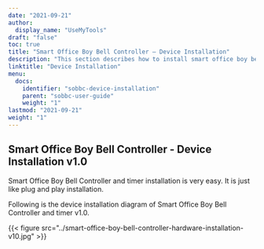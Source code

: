 ```yaml
---
date: "2021-09-21"
author:
  display_name: "UseMyTools"
draft: "false"
toc: true
title: "Smart Office Boy Bell Controller – Device Installation"
description: "This section describes how to install smart office boy bell controller and timer."
linktitle: "Device Installation"
menu:
  docs:
    identifier: "sobbc-device-installation"
    parent: "sobbc-user-guide"
    weight: "1"
lastmod: "2021-09-21"
weight: "1"
---
```


## Smart Office Boy Bell Controller - Device Installation v1.0 ##

Smart Office Boy Bell Controller and timer installation is very easy. It is just like plug and play installation.

Following is the device installation diagram of Smart Office Boy Bell Controller and timer v1.0.

{{< figure src="../smart-office-boy-bell-controller-hardware-installation-v10.jpg" >}}

